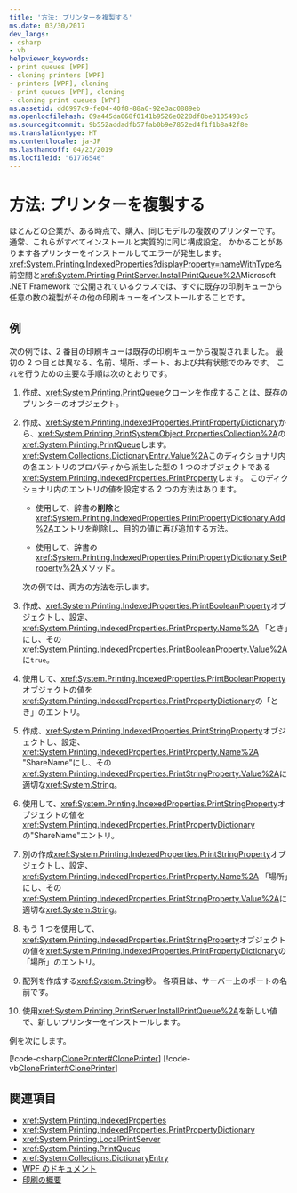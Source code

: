 ```yaml
---
title: '方法: プリンターを複製する'
ms.date: 03/30/2017
dev_langs:
- csharp
- vb
helpviewer_keywords:
- print queues [WPF]
- cloning printers [WPF]
- printers [WPF], cloning
- print queues [WPF], cloning
- cloning print queues [WPF]
ms.assetid: dd6997c9-fe04-40f8-88a6-92e3ac0889eb
ms.openlocfilehash: 09a445da068f0141b9526e0228df8be0105498c6
ms.sourcegitcommit: 9b552addadfb57fab0b9e7852ed4f1f1b8a42f8e
ms.translationtype: HT
ms.contentlocale: ja-JP
ms.lasthandoff: 04/23/2019
ms.locfileid: "61776546"
---
```

# <a name="how-to-clone-a-printer"></a>方法: プリンターを複製する
ほとんどの企業が、ある時点で、購入、同じモデルの複数のプリンターです。 通常、これらがすべてインストールと実質的に同じ構成設定。 かかることがあります各プリンターをインストールしてエラーが発生します。 <xref:System.Printing.IndexedProperties?displayProperty=nameWithType>名前空間と<xref:System.Printing.PrintServer.InstallPrintQueue%2A>Microsoft .NET Framework で公開されているクラスでは、すぐに既存の印刷キューから任意の数の複製がその他の印刷キューをインストールすることです。  
  
## <a name="example"></a>例  
 次の例では、2 番目の印刷キューは既存の印刷キューから複製されました。 最初の 2 つ目とは異なる、名前、場所、ポート、および共有状態でのみです。 これを行うための主要な手順は次のとおりです。  
  
1. 作成、<xref:System.Printing.PrintQueue>クローンを作成することは、既存のプリンターのオブジェクト。  
  
2. 作成、<xref:System.Printing.IndexedProperties.PrintPropertyDictionary>から、<xref:System.Printing.PrintSystemObject.PropertiesCollection%2A>の<xref:System.Printing.PrintQueue>します。 <xref:System.Collections.DictionaryEntry.Value%2A>このディクショナリ内の各エントリのプロパティから派生した型の 1 つのオブジェクトである<xref:System.Printing.IndexedProperties.PrintProperty>します。 このディクショナリ内のエントリの値を設定する 2 つの方法はあります。  
  
    - 使用して、辞書の**削除**と<xref:System.Printing.IndexedProperties.PrintPropertyDictionary.Add%2A>エントリを削除し、目的の値に再び追加する方法。  
  
    - 使用して、辞書の<xref:System.Printing.IndexedProperties.PrintPropertyDictionary.SetProperty%2A>メソッド。  
  
     次の例では、両方の方法を示します。  
  
3. 作成、<xref:System.Printing.IndexedProperties.PrintBooleanProperty>オブジェクトし、設定、 <xref:System.Printing.IndexedProperties.PrintProperty.Name%2A> 「とき」にし、その<xref:System.Printing.IndexedProperties.PrintBooleanProperty.Value%2A>に`true`。  
  
4. 使用して、<xref:System.Printing.IndexedProperties.PrintBooleanProperty>オブジェクトの値を<xref:System.Printing.IndexedProperties.PrintPropertyDictionary>の「とき」のエントリ。  
  
5. 作成、<xref:System.Printing.IndexedProperties.PrintStringProperty>オブジェクトし、設定、 <xref:System.Printing.IndexedProperties.PrintProperty.Name%2A> "ShareName"にし、その<xref:System.Printing.IndexedProperties.PrintStringProperty.Value%2A>に適切な<xref:System.String>。  
  
6. 使用して、<xref:System.Printing.IndexedProperties.PrintStringProperty>オブジェクトの値を<xref:System.Printing.IndexedProperties.PrintPropertyDictionary>の"ShareName"エントリ。  
  
7. 別の作成<xref:System.Printing.IndexedProperties.PrintStringProperty>オブジェクトし、設定、 <xref:System.Printing.IndexedProperties.PrintProperty.Name%2A> 「場所」にし、その<xref:System.Printing.IndexedProperties.PrintStringProperty.Value%2A>に適切な<xref:System.String>。  
  
8. もう 1 つを使用して、<xref:System.Printing.IndexedProperties.PrintStringProperty>オブジェクトの値を<xref:System.Printing.IndexedProperties.PrintPropertyDictionary>の「場所」のエントリ。  
  
9. 配列を作成する<xref:System.String>秒。 各項目は、サーバー上のポートの名前です。  
  
10. 使用<xref:System.Printing.PrintServer.InstallPrintQueue%2A>を新しい値で、新しいプリンターをインストールします。  
  
 例を次にします。  
  
 [!code-csharp[ClonePrinter#ClonePrinter](~/samples/snippets/csharp/VS_Snippets_Wpf/ClonePrinter/CSharp/Program.cs#cloneprinter)]
 [!code-vb[ClonePrinter#ClonePrinter](~/samples/snippets/visualbasic/VS_Snippets_Wpf/ClonePrinter/visualbasic/program.vb#cloneprinter)]  
  
## <a name="see-also"></a>関連項目

- <xref:System.Printing.IndexedProperties>
- <xref:System.Printing.IndexedProperties.PrintPropertyDictionary>
- <xref:System.Printing.LocalPrintServer>
- <xref:System.Printing.PrintQueue>
- <xref:System.Collections.DictionaryEntry>
- [WPF のドキュメント](documents-in-wpf.md)
- [印刷の概要](printing-overview.md)
